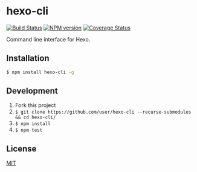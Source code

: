# hexo-cli

[![Build Status](https://github.com/hexojs/hexo-cli/actions/workflows/tester.yml/badge.svg)](https://github.com/hexojs/hexo-cli/actions/workflows/tester.yml)
[![NPM version](https://badge.fury.io/js/hexo-cli.svg)](https://www.npmjs.com/package/hexo-cli)
[![Coverage Status](https://coveralls.io/repos/hexojs/hexo-cli/badge.svg?branch=master)](https://coveralls.io/r/hexojs/hexo-cli?branch=master)

Command line interface for Hexo.

## Installation

``` bash
$ npm install hexo-cli -g
```

## Development

1. Fork this project
2. `$ git clone https://github.com/user/hexo-cli --recurse-submodules && cd hexo-cli/`
3. `$ npm install`
4. `$ npm test`

## License

[MIT](suimu_blog/myblog/node_modules/hexo/node_modules/hexo-cli/LICENSE)
